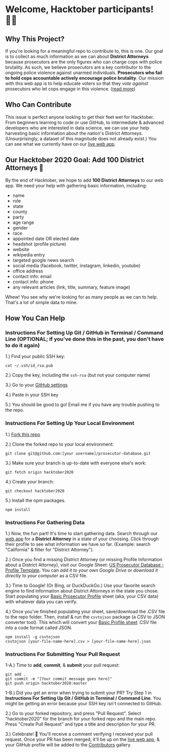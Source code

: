 # Welcome, Hacktober participants! 👋🏽 

## Why This Project?
If you're looking for a meaningful repo to contribute to, this is one. Our goal is to collect as much information as we can about **District Attorneys** because prosecutors are the only figures who can charge cops with police brutality. As such, we believe prosecutors are a key contributor to the ongoing police violence against unarmed individuals. **Prosecutors who fail to hold cops accountable actively encourage police brutality**. Our mission with this web app is to help educate voters so that they *vote against* prosecutors who let cops engage in this violence. ([read more](https://github.com/billimarie/prosecutor-database/blob/master/DOCS.md#1-history-why-prosecutors))

## Who Can Contribute
This issue is perfect anyone looking to get their feet wet for Hacktober. From beginners learning to code or use GitHub, to intermediate & advanced developers who are interested in data science, we can use your help harvesting basic information about the nation's District Attorneys. (Unsurprisingly, a dataset of this magnitude does not already exist.) You can see what we currently have on our [live web app](https://us-prosecutor-database.herokuapp.com/). 

## Our Hacktober 2020 Goal: Add 100 District Attorneys 🎉
By the end of Hacktober, we hope to add **100 District Attorneys** to our web app. We need your help with gathering basic information, including:
- name
- role
- state
- county
- party
- age range
- gender
- race
- appointed date OR elected date
- headshot (profile picture)
- website
- wikipedia entry
- targeted google news search
- social media (facebook, twitter, instagram, linkedin, youtube)
- office address
- contact info: email
- contact info: phone
- any relevant articles (link, title, summary, feature image)

Whew! You see why we're looking for as many people as we can to help. That's a lot of simple data to mine.

## How You Can Help

### Instructions For Setting Up Git / GitHub in Terminal / Command Line (OPTIONAL; if you've done this in the past, you don't have to do it again)

1.) Find your public SSH key:
```
cat ~/.ssh/id_rsa.pub
```

2.) Copy the key, including the `ssh-rsa` (but not your computer name)

3.) Go to your [GitHub settings](https://github.com/settings/ssh)

4.) Paste in your SSH key

5.) You should be good to go! Email me if you have any trouble pushing to the repo.

### Instructions For Setting Up Your Local Environment

1.) [Fork this repo](https://github.com/billimarie/prosecutor-database/fork)


2.) Clone the forked repo to your local environment:
```
git clone git@github.com:[your username]/prosecutor-database.git
```

3.) Make sure your branch is up-to-date with everyone else's work:
```
git fetch origin hacktober2020
```

4.) Create your branch:
```
git checkout hacktober2020
```

5.) Install the npm packages. 
```
npm install
```

### Instructions For Gathering Data

1.) Now, the fun part! It's time to start gathering data. Search through our [web app](https://us-prosecutor-database.herokuapp.com/) for a **District Attorney** in a state of your choosing. Click through their profile to see what information we have so far. (Example: search "California" & filter for "District Attorney").

2.) Once you find a missing District Attorney (or missing Profile Information about a District Attorney), visit our Google Sheet: [US Prosecutor Database - Profile Template](https://docs.google.com/spreadsheets/d/1Itwl8_jQpuXPjRH70fffEUSHvInfqbRKXg0iPEx8iCE/edit?usp=sharing). You can *add it to your own Google Drive* or *download it directly to your computer* as a CSV file.

3.) Time to Google! (Or Bing, or DuckDuckGo.) Use your favorite search engine to find information about District Attorneys in the state you chose. Start populating your [Basic Prosecutor Profile](https://docs.google.com/spreadsheets/d/1Itwl8_jQpuXPjRH70fffEUSHvInfqbRKXg0iPEx8iCE/edit?usp=sharing) sheet (aka, your CSV data) with whatever data you can verify.

4.) Once you've finished populating your sheet, save/download the .CSV file to the repo folder. Then, install & run the `csvtojson` package (a CSV to JSON converter tool). This which will convert your [Basic Profile sheet](https://docs.google.com/spreadsheets/d/1Itwl8_jQpuXPjRH70fffEUSHvInfqbRKXg0iPEx8iCE/edit?usp=sharing) .CSV file into a code format called JSON.
```
npm install -g csvtojson
csvtojson [your-file-name-here].csv > [your-file-name-here].json
```

### Instructions For Submitting Your Pull Request

1-A.) Time to **add**, **commit**, & **submit** your pull request:
```
git add .
git commit -m "[Your commit message goes here]"
git push origin hacktober2020:master
```
1-B.) Did you get an error when trying to submit your PR? Try Step 1 in **Instructions For Setting Up Git / GitHub in Terminal / Command Line**. You might be getting an error because your SSH key isn't connected to GitHub.

2.) Go to your forked repository, and press "Pull Request". Select "hacktober2020" for the branch for your forked repo and the main repo. Press "Create Pull Request" and type a title and description for your PR.

3.) Celebrate! 🎉 You'll receive a comment verifying I received your pull request. Once your PR has been merged, it'll be up on the [live web app](https://us-prosecutor-database.herokuapp.com/), & your GitHub profile will be added to the [Contributors](https://github.com/billimarie/prosecutor-database/blob/master/README.md#contributors) gallery.
